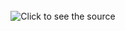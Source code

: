 

<div align="center">
	<br>
		<img src="https://user-images.githubusercontent.com/37172038/113127506-322db680-91ef-11eb-82f5-eecdbd7f8e8c.png" width="" alt="Click to see the source">
	<br>
</div>





